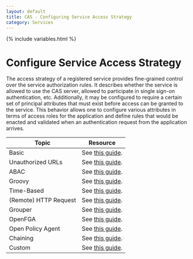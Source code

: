```yaml
---
layout: default
title: CAS - Configuring Service Access Strategy
category: Services
---
```


{% include variables.html %}

# Configure Service Access Strategy

The access strategy of a registered service provides fine-grained control over the service authorization 
rules. It describes whether the service is allowed to use the CAS server, allowed to participate in
single sign-on authentication, etc. Additionally, it may be configured to require a certain set of 
principal attributes that must exist before access can be granted to the service. This behavior allows 
one to configure various attributes in terms of access roles for the application and define rules that 
would be enacted and validated when an authentication request from the application arrives.

| Topic                 | Resource                                                        |
|-----------------------|-----------------------------------------------------------------|
| Basic                 | See [this guide](Service-Access-Strategy-Basic.html).           |
| Unauthorized URLs     | See [this guide](Service-Access-Strategy-URL.html).             |
| ABAC                  | See [this guide](Service-Access-Strategy-ABAC.html).            |
| Groovy                | See [this guide](Service-Access-Strategy-Groovy.html).          |
| Time-Based            | See [this guide](Service-Access-Strategy-Time.html).            |
| (Remote) HTTP Request | See [this guide](Service-Access-Strategy-Http.html).            |
| Grouper               | See [this guide](Service-Access-Strategy-Grouper.html).         |
| OpenFGA               | See [this guide](Service-Access-Strategy-OpenFGA.html).         |
| Open Policy Agent     | See [this guide](Service-Access-Strategy-OpenPolicyAgent.html). |
| Chaining              | See [this guide](Service-Access-Strategy-Chain.html).           |
| Custom                | See [this guide](Service-Access-Strategy-Custom.html).          |

